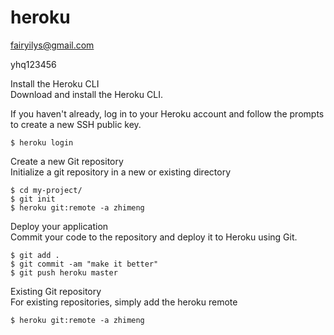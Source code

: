 # heroku

fairyilys@gmail.com

yhq123456


Install the Heroku CLI  
Download and install the Heroku CLI.

If you haven't already, log in to your Heroku account and follow the prompts to create a new SSH public key.  
```
$ heroku login
```
Create a new Git repository  
Initialize a git repository in a new or existing directory
```
$ cd my-project/
$ git init
$ heroku git:remote -a zhimeng
```
Deploy your application  
Commit your code to the repository and deploy it to Heroku using Git.
```
$ git add .
$ git commit -am "make it better"
$ git push heroku master
```
Existing Git repository  
For existing repositories, simply add the heroku remote

```
$ heroku git:remote -a zhimeng
```
